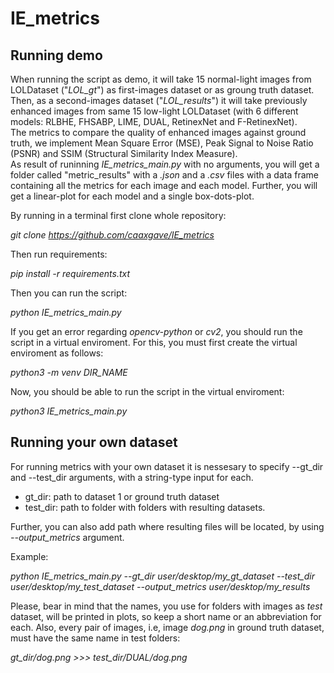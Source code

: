 # IE_metrics

## Running demo

When running the script as demo, it will take 15 normal-light images from LOLDataset ("_LOL_gt_") as first-images dataset or as groung truth dataset. Then, as a second-images dataset ("_LOL_results_") it will take previously enhanced images from same 15 low-light LOLDataset (with 6 different models: RLBHE, FHSABP, LIME, DUAL, RetinexNet and F-RetinexNet). \
The metrics to compare the quality of enhanced images against ground truth, we implement Mean Square Error (MSE), Peak Signal to Noise Ratio (PSNR) and SSIM (Structural Similarity Index Measure). \
As result of runinning *IE_metrics_main.py* with no arguments, you will get a folder called "metric_results" with a _.json_ and a _.csv_ files with a data frame containing all the metrics for each image and each model. Further, you will get a linear-plot for each model and a single box-dots-plot.

By running in a terminal first clone whole repository:

*git clone https://github.com/caaxgave/IE_metrics*

Then run requirements:

*pip install -r requirements.txt*

Then you can run the script:

*python IE_metrics_main.py*

If you get an error regarding _opencv-python_ or _cv2_, you should run the script in a virtual enviroment. For this, you must first create the virtual enviroment as follows:

*python3 -m venv DIR_NAME*

Now, you should be able to run the script in the virtual enviroment:

*python3 IE_metrics_main.py*


## Running your own dataset

For running metrics with your own dataset it is nessesary to specify --gt_dir and --test_dir arguments, with a string-type input for each. 

* gt_dir: path to dataset 1 or ground truth dataset 
* test_dir: path to folder with folders with resulting datasets.

Further, you can also add path where resulting files will be located, by using _--output_metrics_ argument.

Example:

*python IE_metrics_main.py --gt_dir user/desktop/my_gt_dataset --test_dir user/desktop/my_test_dataset --output_metrics user/desktop/my_results*


Please, bear in mind that the names, you use for folders with images as _test_ dataset, will be printed in plots, so keep a short name or an abbreviation for each. Also, every pair of images, i.e, image *dog.png* in ground truth dataset, must have the same name in test folders:

*gt_dir/dog.png >>> test_dir/DUAL/dog.png*
